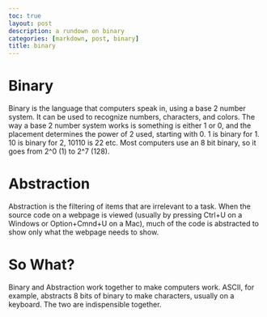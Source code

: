```yaml
---
toc: true
layout: post
description: a rundown on binary
categories: [markdown, post, binary]
title: binary
---
```


# Binary

Binary is the language that computers speak in, using a base 2 number system. It can be used to recognize numbers, characters, and colors. The way a base 2 number system works is something is either 1 or 0, and the placement determines the power of 2 used, starting with 0. 1 is binary for 1. 10 is binary for 2, 10110 is 22 etc. Most computers use an 8 bit binary, so it goes from 2^0 (1) to 2^7 (128). 

# Abstraction

Abstraction is the filtering of items that are irrelevant to a task. When the source code on a webpage is viewed (usually by pressing Ctrl+U on a Windows or Option+Cmnd+U on a Mac), much of the code is abstracted to show only what the webpage needs to show. 

# So What?

Binary and Abstraction work together to make computers work. ASCII, for example, abstracts 8 bits of binary to make characters, usually on a keyboard. The two are indispensible together.